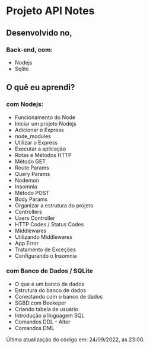 # Projeto API Notes

## Desenvolvido no,

### Back-end, com:

- Nodejs
- Sqlite

## O quê eu aprendi?

### com Nodejs:

- Funcionamento do Node
- Iniciar um projeto Nodejs
- Adicionar o Express
- node_modules
- Utilizar o Express
- Executar a aplicação
- Rotas e Métodos HTTP
- Método GET
- Route Params
- Query Params
- Nodemon
- Insomnia
- Método POST
- Body Params
- Organizar a estrutura do projeto
- Controllers
- Users Controller
- HTTP Codes / Status Codes
- Middlewares
- Utilizando Middlewares
- App Error
- Tratamento de Exceções
- Configurando o Insomnia

### com Banco de Dados / SQLite

- O que é um banco de dados
- Estrutura do banco de dados
- Conectando com o banco de dados
- SGBD com Beekeper
- Criando tabela de usuário
- Introdução a linguagem SQL
- Comandos DDL - Alter
- Comandos DML

Última atualização do código em: 24/09/2022, as 23:00.
